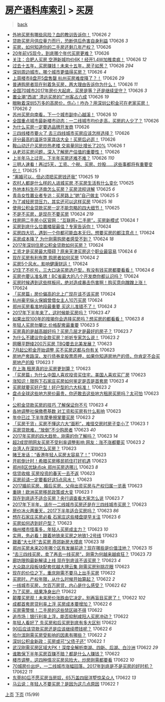 [房产语料库索引](../../README.md)  > [买房](买房.md)
====
> [back](../README.md)

- [外地买房有哪些风险？血的教训告诉你！](http://jkwz.applinzi.com/ittc/6983524643414475781.html#%E5%A4%96%E5%9C%B0%E4%B9%B0%E6%88%BF%E6%9C%89%E5%93%AA%E4%BA%9B%E9%A3%8E%E9%99%A9%EF%BC%9F%E8%A1%80%E7%9A%84%E6%95%99%E8%AE%AD%E5%91%8A%E8%AF%89%E4%BD%A0%EF%BC%81) 170626 *2* 
- [贷款买房月供应量力而行，恐断供后危害自身利益](http://jkwz.applinzi.com/ittc/6983514798841922564.html#%E8%B4%B7%E6%AC%BE%E4%B9%B0%E6%88%BF%E6%9C%88%E4%BE%9B%E5%BA%94%E9%87%8F%E5%8A%9B%E8%80%8C%E8%A1%8C%EF%BC%8C%E6%81%90%E6%96%AD%E4%BE%9B%E5%90%8E%E5%8D%B1%E5%AE%B3%E8%87%AA%E8%BA%AB%E5%88%A9%E7%9B%8A) 170626 *3* 
- [买房，如何知道你的二手房还剩几年产权？](http://jkwz.applinzi.com/ittc/6983513167379301380.html#%E4%B9%B0%E6%88%BF%EF%BC%8C%E5%A6%82%E4%BD%95%E7%9F%A5%E9%81%93%E4%BD%A0%E7%9A%84%E4%BA%8C%E6%89%8B%E6%88%BF%E8%BF%98%E5%89%A9%E5%87%A0%E5%B9%B4%E4%BA%A7%E6%9D%83%EF%BC%9F) 170626  
- [20年前VS现今，到底哪个年代买房更难？](http://jkwz.applinzi.com/ittc/6983503425533641733.html#20%E5%B9%B4%E5%89%8DVS%E7%8E%B0%E4%BB%8A%EF%BC%8C%E5%88%B0%E5%BA%95%E5%93%AA%E4%B8%AA%E5%B9%B4%E4%BB%A3%E4%B9%B0%E6%88%BF%E6%9B%B4%E9%9A%BE%EF%BC%9F) 170626  
- [关注：合肥人买房 空港新城均价6K！经开1.4W加推卖疯！](http://jkwz.applinzi.com/ittc/6983502907704869892.html#%E5%85%B3%E6%B3%A8%EF%BC%9A%E5%90%88%E8%82%A5%E4%BA%BA%E4%B9%B0%E6%88%BF+%E7%A9%BA%E6%B8%AF%E6%96%B0%E5%9F%8E%E5%9D%87%E4%BB%B76K%EF%BC%81%E7%BB%8F%E5%BC%801.4W%E5%8A%A0%E6%8E%A8%E5%8D%96%E7%96%AF%EF%BC%81) 170626 *12* 
- [过去十五年，买房赚钱！未来十五年，房子如葱？](http://jkwz.applinzi.com/ittc/6983499621421548548.html#%E8%BF%87%E5%8E%BB%E5%8D%81%E4%BA%94%E5%B9%B4%EF%BC%8C%E4%B9%B0%E6%88%BF%E8%B5%9A%E9%92%B1%EF%BC%81%E6%9C%AA%E6%9D%A5%E5%8D%81%E4%BA%94%E5%B9%B4%EF%BC%8C%E6%88%BF%E5%AD%90%E5%A6%82%E8%91%B1%EF%BC%9F) 170626 *294* 
- [深圳周边城市，哪个城市更值得买房？](http://jkwz.applinzi.com/ittc/6983487869069820932.html#%E6%B7%B1%E5%9C%B3%E5%91%A8%E8%BE%B9%E5%9F%8E%E5%B8%82%EF%BC%8C%E5%93%AA%E4%B8%AA%E5%9F%8E%E5%B8%82%E6%9B%B4%E5%80%BC%E5%BE%97%E4%B9%B0%E6%88%BF%EF%BC%9F) 170626 *4* 
- [上周楼市8盘开5盘售罄 杭州买房难度降了？！](http://jkwz.applinzi.com/ittc/6983481141313930245.html#%E4%B8%8A%E5%91%A8%E6%A5%BC%E5%B8%828%E7%9B%98%E5%BC%805%E7%9B%98%E5%94%AE%E7%BD%84+%E6%9D%AD%E5%B7%9E%E4%B9%B0%E6%88%BF%E9%9A%BE%E5%BA%A6%E9%99%8D%E4%BA%86%EF%BC%9F%EF%BC%81) 170626 *29* 
- [普通购房者现在别着急买房，两大理由告诉你为什么！](http://jkwz.applinzi.com/ittc/6983449490315805700.html#%E6%99%AE%E9%80%9A%E8%B4%AD%E6%88%BF%E8%80%85%E7%8E%B0%E5%9C%A8%E5%88%AB%E7%9D%80%E6%80%A5%E4%B9%B0%E6%88%BF%EF%BC%8C%E4%B8%A4%E5%A4%A7%E7%90%86%E7%94%B1%E5%91%8A%E8%AF%89%E4%BD%A0%E4%B8%BA%E4%BB%80%E4%B9%88%EF%BC%81) 170626 *11* 
- [全国70城市2017年房价大起底，买房是等？还是继续坚守？](http://jkwz.applinzi.com/ittc/6983444176099083268.html#%E5%85%A8%E5%9B%BD70%E5%9F%8E%E5%B8%822017%E5%B9%B4%E6%88%BF%E4%BB%B7%E5%A4%A7%E8%B5%B7%E5%BA%95%EF%BC%8C%E4%B9%B0%E6%88%BF%E6%98%AF%E7%AD%89%EF%BC%9F%E8%BF%98%E6%98%AF%E7%BB%A7%E7%BB%AD%E5%9D%9A%E5%AE%88%EF%BC%9F) 170626 *3* 
- [置业潮“西进” 清远买房的广州客占六成](http://jkwz.applinzi.com/ittc/6983427930133627909.html#%E7%BD%AE%E4%B8%9A%E6%BD%AE%E2%80%9C%E8%A5%BF%E8%BF%9B%E2%80%9D+%E6%B8%85%E8%BF%9C%E4%B9%B0%E6%88%BF%E7%9A%84%E5%B9%BF%E5%B7%9E%E5%AE%A2%E5%8D%A0%E5%85%AD%E6%88%90) 170626 *19* 
- [眼瞅着深圳5万多的高房价，伤心！咋办？用深圳公积金可在老家买房！](http://jkwz.applinzi.com/ittc/6983426018382447621.html#%E7%9C%BC%E7%9E%85%E7%9D%80%E6%B7%B1%E5%9C%B35%E4%B8%87%E5%A4%9A%E7%9A%84%E9%AB%98%E6%88%BF%E4%BB%B7%EF%BC%8C%E4%BC%A4%E5%BF%83%EF%BC%81%E5%92%8B%E5%8A%9E%EF%BC%9F%E7%94%A8%E6%B7%B1%E5%9C%B3%E5%85%AC%E7%A7%AF%E9%87%91%E5%8F%AF%E5%9C%A8%E8%80%81%E5%AE%B6%E4%B9%B0%E6%88%BF%EF%BC%81) 170626 *2* 
- [苏州买房向南看，下一个城市副中心越溪！](http://jkwz.applinzi.com/ittc/6983425296496591877.html#%E8%8B%8F%E5%B7%9E%E4%B9%B0%E6%88%BF%E5%90%91%E5%8D%97%E7%9C%8B%EF%BC%8C%E4%B8%8B%E4%B8%80%E4%B8%AA%E5%9F%8E%E5%B8%82%E5%89%AF%E4%B8%AD%E5%BF%83%E8%B6%8A%E6%BA%AA%EF%BC%81) 170626 *10* 
- [全国重点城市最新楼市动态：一二线城市均价走高，买房的人少了？](http://jkwz.applinzi.com/ittc/6983418616354440196.html#%E5%85%A8%E5%9B%BD%E9%87%8D%E7%82%B9%E5%9F%8E%E5%B8%82%E6%9C%80%E6%96%B0%E6%A5%BC%E5%B8%82%E5%8A%A8%E6%80%81%EF%BC%9A%E4%B8%80%E4%BA%8C%E7%BA%BF%E5%9F%8E%E5%B8%82%E5%9D%87%E4%BB%B7%E8%B5%B0%E9%AB%98%EF%BC%8C%E4%B9%B0%E6%88%BF%E7%9A%84%E4%BA%BA%E5%B0%91%E4%BA%86%EF%BC%9F) 170626  
- [为什么买房一定要选品牌开发商](http://jkwz.applinzi.com/ittc/6983417238508798980.html#%E4%B8%BA%E4%BB%80%E4%B9%88%E4%B9%B0%E6%88%BF%E4%B8%80%E5%AE%9A%E8%A6%81%E9%80%89%E5%93%81%E7%89%8C%E5%BC%80%E5%8F%91%E5%95%86) 170626  
- [三四线楼市要火了 去三四线城市买房应该怎样选择？](http://jkwz.applinzi.com/ittc/6983406424284464133.html#%E4%B8%89%E5%9B%9B%E7%BA%BF%E6%A5%BC%E5%B8%82%E8%A6%81%E7%81%AB%E4%BA%86+%E5%8E%BB%E4%B8%89%E5%9B%9B%E7%BA%BF%E5%9F%8E%E5%B8%82%E4%B9%B0%E6%88%BF%E5%BA%94%E8%AF%A5%E6%80%8E%E6%A0%B7%E9%80%89%E6%8B%A9%EF%BC%9F) 170626  
- [评分最高的温哥华家具店大全！买房后必逛！](http://jkwz.applinzi.com/ittc/6983391543690789893.html#%E8%AF%84%E5%88%86%E6%9C%80%E9%AB%98%E7%9A%84%E6%B8%A9%E5%93%A5%E5%8D%8E%E5%AE%B6%E5%85%B7%E5%BA%97%E5%A4%A7%E5%85%A8%EF%BC%81%E4%B9%B0%E6%88%BF%E5%90%8E%E5%BF%85%E9%80%9B%EF%BC%81) 170626  
- [鞍山动迁户买房炒热老楼 交易量同比增长了20%](http://jkwz.applinzi.com/ittc/6983392175222948868.html#%E9%9E%8D%E5%B1%B1%E5%8A%A8%E8%BF%81%E6%88%B7%E4%B9%B0%E6%88%BF%E7%82%92%E7%83%AD%E8%80%81%E6%A5%BC+%E4%BA%A4%E6%98%93%E9%87%8F%E5%90%8C%E6%AF%94%E5%A2%9E%E9%95%BF%E4%BA%8620%25) 170626 *1* 
- [从老邓买房问题，深入了解房产估值的重要性！](http://jkwz.applinzi.com/ittc/6983389660666397700.html#%E4%BB%8E%E8%80%81%E9%82%93%E4%B9%B0%E6%88%BF%E9%97%AE%E9%A2%98%EF%BC%8C%E6%B7%B1%E5%85%A5%E4%BA%86%E8%A7%A3%E6%88%BF%E4%BA%A7%E4%BC%B0%E5%80%BC%E7%9A%84%E9%87%8D%E8%A6%81%E6%80%A7%EF%BC%81) 170626  
- [上半年马上过完，下半年买房还难不难？](http://jkwz.applinzi.com/ittc/6983379184314221573.html#%E4%B8%8A%E5%8D%8A%E5%B9%B4%E9%A9%AC%E4%B8%8A%E8%BF%87%E5%AE%8C%EF%BC%8C%E4%B8%8B%E5%8D%8A%E5%B9%B4%E4%B9%B0%E6%88%BF%E8%BF%98%E9%9A%BE%E4%B8%8D%E9%9A%BE%EF%BC%9F) 170626 *110* 
- [三明人速看！再过5天，工资、个税、买房、炒股……这些事都将有重要变化！](http://jkwz.applinzi.com/ittc/6983241683268273157.html#%E4%B8%89%E6%98%8E%E4%BA%BA%E9%80%9F%E7%9C%8B%EF%BC%81%E5%86%8D%E8%BF%875%E5%A4%A9%EF%BC%8C%E5%B7%A5%E8%B5%84%E3%80%81%E4%B8%AA%E7%A8%8E%E3%80%81%E4%B9%B0%E6%88%BF%E3%80%81%E7%82%92%E8%82%A1%E2%80%A6%E2%80%A6%E8%BF%99%E4%BA%9B%E4%BA%8B%E9%83%BD%E5%B0%86%E6%9C%89%E9%87%8D%E8%A6%81%E5%8F%98%E5%8C%96%EF%BC%81) 170625 *1* 
- [“离婚可以，但必须把买房钱还我”](http://jkwz.applinzi.com/ittc/6983237678823638020.html#%E2%80%9C%E7%A6%BB%E5%A9%9A%E5%8F%AF%E4%BB%A5%EF%BC%8C%E4%BD%86%E5%BF%85%E9%A1%BB%E6%8A%8A%E4%B9%B0%E6%88%BF%E9%92%B1%E8%BF%98%E6%88%91%E2%80%9D) 170625 *19* 
- [农村人都是什么样的人进城买房 不买房生活有什么变化](http://jkwz.applinzi.com/ittc/6983104957707191301.html#%E5%86%9C%E6%9D%91%E4%BA%BA%E9%83%BD%E6%98%AF%E4%BB%80%E4%B9%88%E6%A0%B7%E7%9A%84%E4%BA%BA%E8%BF%9B%E5%9F%8E%E4%B9%B0%E6%88%BF+%E4%B8%8D%E4%B9%B0%E6%88%BF%E7%94%9F%E6%B4%BB%E6%9C%89%E4%BB%80%E4%B9%88%E5%8F%98%E5%8C%96) 170625  
- [外地本科生在济南怎么买房？买房流程详解](http://jkwz.applinzi.com/ittc/6983055707392705540.html#%E5%A4%96%E5%9C%B0%E6%9C%AC%E7%A7%91%E7%94%9F%E5%9C%A8%E6%B5%8E%E5%8D%97%E6%80%8E%E4%B9%88%E4%B9%B0%E6%88%BF%EF%BC%9F%E4%B9%B0%E6%88%BF%E6%B5%81%E7%A8%8B%E8%AF%A6%E8%A7%A3) 170625 *6* 
- [青岛女性置业者专访：买房路上“她”自己做主](http://jkwz.applinzi.com/ittc/6983044067825812484.html#%E9%9D%92%E5%B2%9B%E5%A5%B3%E6%80%A7%E7%BD%AE%E4%B8%9A%E8%80%85%E4%B8%93%E8%AE%BF%EF%BC%9A%E4%B9%B0%E6%88%BF%E8%B7%AF%E4%B8%8A%E2%80%9C%E5%A5%B9%E2%80%9D%E8%87%AA%E5%B7%B1%E5%81%9A%E4%B8%BB) 170625 *5* 
- [为了减轻房贷压力，其实还可以这样买房](http://jkwz.applinzi.com/ittc/6983033652400096260.html#%E4%B8%BA%E4%BA%86%E5%87%8F%E8%BD%BB%E6%88%BF%E8%B4%B7%E5%8E%8B%E5%8A%9B%EF%BC%8C%E5%85%B6%E5%AE%9E%E8%BF%98%E5%8F%AF%E4%BB%A5%E8%BF%99%E6%A0%B7%E4%B9%B0%E6%88%BF) 170625 *16* 
- [使用公积金贷款买房一定不能忽略的四大细节！](http://jkwz.applinzi.com/ittc/6982813897718236164.html#%E4%BD%BF%E7%94%A8%E5%85%AC%E7%A7%AF%E9%87%91%E8%B4%B7%E6%AC%BE%E4%B9%B0%E6%88%BF%E4%B8%80%E5%AE%9A%E4%B8%8D%E8%83%BD%E5%BF%BD%E7%95%A5%E7%9A%84%E5%9B%9B%E5%A4%A7%E7%BB%86%E8%8A%82%EF%BC%81) 170625  
- [不是不买房，是现在不要买房](http://jkwz.applinzi.com/ittc/6982851880441873413.html#%E4%B8%8D%E6%98%AF%E4%B8%8D%E4%B9%B0%E6%88%BF%EF%BC%8C%E6%98%AF%E7%8E%B0%E5%9C%A8%E4%B8%8D%E8%A6%81%E4%B9%B0%E6%88%BF) 170624 *219* 
- [找房网二手房小区官网：“互联网+二手房”，买房新模式](http://jkwz.applinzi.com/ittc/6982799528108229636.html#%E6%89%BE%E6%88%BF%E7%BD%91%E4%BA%8C%E6%89%8B%E6%88%BF%E5%B0%8F%E5%8C%BA%E5%AE%98%E7%BD%91%EF%BC%9A%E2%80%9C%E4%BA%92%E8%81%94%E7%BD%91%2B%E4%BA%8C%E6%89%8B%E6%88%BF%E2%80%9D%EF%BC%8C%E4%B9%B0%E6%88%BF%E6%96%B0%E6%A8%A1%E5%BC%8F) 170624 *1* 
- [买房到底什么位置楼层最佳？专家告诉你！](http://jkwz.applinzi.com/ittc/6982798784969835525.html#%E4%B9%B0%E6%88%BF%E5%88%B0%E5%BA%95%E4%BB%80%E4%B9%88%E4%BD%8D%E7%BD%AE%E6%A5%BC%E5%B1%82%E6%9C%80%E4%BD%B3%EF%BC%9F%E4%B8%93%E5%AE%B6%E5%91%8A%E8%AF%89%E4%BD%A0%EF%BC%81) 170624  
- [买房四大坑，遇到一个你都可能血本无归，想要买房的都注意点！](http://jkwz.applinzi.com/ittc/6982794641291084805.html#%E4%B9%B0%E6%88%BF%E5%9B%9B%E5%A4%A7%E5%9D%91%EF%BC%8C%E9%81%87%E5%88%B0%E4%B8%80%E4%B8%AA%E4%BD%A0%E9%83%BD%E5%8F%AF%E8%83%BD%E8%A1%80%E6%9C%AC%E6%97%A0%E5%BD%92%EF%BC%8C%E6%83%B3%E8%A6%81%E4%B9%B0%E6%88%BF%E7%9A%84%E9%83%BD%E6%B3%A8%E6%84%8F%E7%82%B9%EF%BC%81) 170624  
- [买房成本降了 为什刚需购房者感受不到？](http://jkwz.applinzi.com/ittc/6982786270148166661.html#%E4%B9%B0%E6%88%BF%E6%88%90%E6%9C%AC%E9%99%8D%E4%BA%86+%E4%B8%BA%E4%BB%80%E5%88%9A%E9%9C%80%E8%B4%AD%E6%88%BF%E8%80%85%E6%84%9F%E5%8F%97%E4%B8%8D%E5%88%B0%EF%BC%9F) 170624 *18* 
- [2017年深圳住房公积金贷款如何买房？](http://jkwz.applinzi.com/ittc/6982791899638137860.html#2017%E5%B9%B4%E6%B7%B1%E5%9C%B3%E4%BD%8F%E6%88%BF%E5%85%AC%E7%A7%AF%E9%87%91%E8%B4%B7%E6%AC%BE%E5%A6%82%E4%BD%95%E4%B9%B0%E6%88%BF%EF%BC%9F) 170624  
- [工资才是买房最大障碍？原来天津买房这个职业最容易](http://jkwz.applinzi.com/ittc/6982786213114020868.html#%E5%B7%A5%E8%B5%84%E6%89%8D%E6%98%AF%E4%B9%B0%E6%88%BF%E6%9C%80%E5%A4%A7%E9%9A%9C%E7%A2%8D%EF%BC%9F%E5%8E%9F%E6%9D%A5%E5%A4%A9%E6%B4%A5%E4%B9%B0%E6%88%BF%E8%BF%99%E4%B8%AA%E8%81%8C%E4%B8%9A%E6%9C%80%E5%AE%B9%E6%98%93) 170624 *6* 
- [现在买房有利有弊 购房者如何买房](http://jkwz.applinzi.com/ittc/6982778846729208836.html#%E7%8E%B0%E5%9C%A8%E4%B9%B0%E6%88%BF%E6%9C%89%E5%88%A9%E6%9C%89%E5%BC%8A+%E8%B4%AD%E6%88%BF%E8%80%85%E5%A6%82%E4%BD%95%E4%B9%B0%E6%88%BF) 170624 *2* 
- [买房5个风水，影响健康财运！](http://jkwz.applinzi.com/ittc/6982728307005981700.html#%E4%B9%B0%E6%88%BF5%E4%B8%AA%E9%A3%8E%E6%B0%B4%EF%BC%8C%E5%BD%B1%E5%93%8D%E5%81%A5%E5%BA%B7%E8%B4%A2%E8%BF%90%EF%BC%81) 170624  
- [记住了不吃亏，三大口诀买房选户型，有没有钱买房都要看看！](http://jkwz.applinzi.com/ittc/6982690617858458628.html#%E8%AE%B0%E4%BD%8F%E4%BA%86%E4%B8%8D%E5%90%83%E4%BA%8F%EF%BC%8C%E4%B8%89%E5%A4%A7%E5%8F%A3%E8%AF%80%E4%B9%B0%E6%88%BF%E9%80%89%E6%88%B7%E5%9E%8B%EF%BC%8C%E6%9C%89%E6%B2%A1%E6%9C%89%E9%92%B1%E4%B9%B0%E6%88%BF%E9%83%BD%E8%A6%81%E7%9C%8B%E7%9C%8B%EF%BC%81) 170624 *6* 
- [买房也要认准名牌！BC省最大的八个开发商你都认识吗？](http://jkwz.applinzi.com/ittc/6982664290510046212.html#%E4%B9%B0%E6%88%BF%E4%B9%9F%E8%A6%81%E8%AE%A4%E5%87%86%E5%90%8D%E7%89%8C%EF%BC%81BC%E7%9C%81%E6%9C%80%E5%A4%A7%E7%9A%84%E5%85%AB%E4%B8%AA%E5%BC%80%E5%8F%91%E5%95%86%E4%BD%A0%E9%83%BD%E8%AE%A4%E8%AF%86%E5%90%97%EF%BC%9F) 170624  
- [买房时候遇到这些样板间，绝对造成暴击伤害啊！购买意向蹭蹭上涨！](http://jkwz.applinzi.com/ittc/6982659830471721988.html#%E4%B9%B0%E6%88%BF%E6%97%B6%E5%80%99%E9%81%87%E5%88%B0%E8%BF%99%E4%BA%9B%E6%A0%B7%E6%9D%BF%E9%97%B4%EF%BC%8C%E7%BB%9D%E5%AF%B9%E9%80%A0%E6%88%90%E6%9A%B4%E5%87%BB%E4%BC%A4%E5%AE%B3%E5%95%8A%EF%BC%81%E8%B4%AD%E4%B9%B0%E6%84%8F%E5%90%91%E8%B9%AD%E8%B9%AD%E4%B8%8A%E6%B6%A8%EF%BC%81) 170624  
- [「买房篇」房价偏高的北上广现在该不该买房](http://jkwz.applinzi.com/ittc/6982641548733711364.html#%E3%80%8C%E4%B9%B0%E6%88%BF%E7%AF%87%E3%80%8D%E6%88%BF%E4%BB%B7%E5%81%8F%E9%AB%98%E7%9A%84%E5%8C%97%E4%B8%8A%E5%B9%BF%E7%8E%B0%E5%9C%A8%E8%AF%A5%E4%B8%8D%E8%AF%A5%E4%B9%B0%E6%88%BF) 170624  
- [杭州豪宅纵火保姆曾借女主人10万买房](http://jkwz.applinzi.com/ittc/6982636535496049668.html#%E6%9D%AD%E5%B7%9E%E8%B1%AA%E5%AE%85%E7%BA%B5%E7%81%AB%E4%BF%9D%E5%A7%86%E6%9B%BE%E5%80%9F%E5%A5%B3%E4%B8%BB%E4%BA%BA10%E4%B8%87%E4%B9%B0%E6%88%BF) 170624  
- [郑州买房看准地段最重要 买这儿准错不了！](http://jkwz.applinzi.com/ittc/6982577885800825860.html#%E9%83%91%E5%B7%9E%E4%B9%B0%E6%88%BF%E7%9C%8B%E5%87%86%E5%9C%B0%E6%AE%B5%E6%9C%80%E9%87%8D%E8%A6%81+%E4%B9%B0%E8%BF%99%E5%84%BF%E5%87%86%E9%94%99%E4%B8%8D%E4%BA%86%EF%BC%81) 170624 *3* 
- [2017年下半年来了，这时候能买房吗？](http://jkwz.applinzi.com/ittc/6982490512349987844.html#2017%E5%B9%B4%E4%B8%8B%E5%8D%8A%E5%B9%B4%E6%9D%A5%E4%BA%86%EF%BC%8C%E8%BF%99%E6%97%B6%E5%80%99%E8%83%BD%E4%B9%B0%E6%88%BF%E5%90%97%EF%BC%9F) 170623 *47* 
- [如果出现100年的按揭你会选择买房吗？想买房的都看看！](http://jkwz.applinzi.com/ittc/6982488386131461124.html#%E5%A6%82%E6%9E%9C%E5%87%BA%E7%8E%B0100%E5%B9%B4%E7%9A%84%E6%8C%89%E6%8F%AD%E4%BD%A0%E4%BC%9A%E9%80%89%E6%8B%A9%E4%B9%B0%E6%88%BF%E5%90%97%EF%BC%9F%E6%83%B3%E4%B9%B0%E6%88%BF%E7%9A%84%E9%83%BD%E7%9C%8B%E7%9C%8B%EF%BC%81) 170623 *8* 
- [年轻人买房勿攀比 价格配套最重要](http://jkwz.applinzi.com/ittc/6982417935820653572.html#%E5%B9%B4%E8%BD%BB%E4%BA%BA%E4%B9%B0%E6%88%BF%E5%8B%BF%E6%94%80%E6%AF%94+%E4%BB%B7%E6%A0%BC%E9%85%8D%E5%A5%97%E6%9C%80%E9%87%8D%E8%A6%81) 170623 *5* 
- [买房真的是越高越好吗？买房几层才是最好的房子？](http://jkwz.applinzi.com/ittc/6982420310430057477.html#%E4%B9%B0%E6%88%BF%E7%9C%9F%E7%9A%84%E6%98%AF%E8%B6%8A%E9%AB%98%E8%B6%8A%E5%A5%BD%E5%90%97%EF%BC%9F%E4%B9%B0%E6%88%BF%E5%87%A0%E5%B1%82%E6%89%8D%E6%98%AF%E6%9C%80%E5%A5%BD%E7%9A%84%E6%88%BF%E5%AD%90%EF%BC%9F) 170623 *7* 
- [为什么不建议你全款买房？听听专家怎么说！](http://jkwz.applinzi.com/ittc/6982418176208798724.html#%E4%B8%BA%E4%BB%80%E4%B9%88%E4%B8%8D%E5%BB%BA%E8%AE%AE%E4%BD%A0%E5%85%A8%E6%AC%BE%E4%B9%B0%E6%88%BF%EF%BC%9F%E5%90%AC%E5%90%AC%E4%B8%93%E5%AE%B6%E6%80%8E%E4%B9%88%E8%AF%B4%EF%BC%81) 170623 *2* 
- [网曝平野绫200万买房 TBQ要去北美发展？](http://jkwz.applinzi.com/ittc/6982418186283516932.html#%E7%BD%91%E6%9B%9D%E5%B9%B3%E9%87%8E%E7%BB%AB200%E4%B8%87%E4%B9%B0%E6%88%BF+TBQ%E8%A6%81%E5%8E%BB%E5%8C%97%E7%BE%8E%E5%8F%91%E5%B1%95%EF%BC%9F) 170623  
- [7月起公积金开始调整 买不买房这都与你有关](http://jkwz.applinzi.com/ittc/6982408609408222212.html#7%E6%9C%88%E8%B5%B7%E5%85%AC%E7%A7%AF%E9%87%91%E5%BC%80%E5%A7%8B%E8%B0%83%E6%95%B4+%E4%B9%B0%E4%B8%8D%E4%B9%B0%E6%88%BF%E8%BF%99%E9%83%BD%E4%B8%8E%E4%BD%A0%E6%9C%89%E5%85%B3) 170623  
- [房地产套路深，发行债券拿股票质押，如果你知道房地产的债，你肯定不会买房地产的股](http://jkwz.applinzi.com/ittc/6982403417660982276.html#%E6%88%BF%E5%9C%B0%E4%BA%A7%E5%A5%97%E8%B7%AF%E6%B7%B1%EF%BC%8C%E5%8F%91%E8%A1%8C%E5%80%BA%E5%88%B8%E6%8B%BF%E8%82%A1%E7%A5%A8%E8%B4%A8%E6%8A%BC%EF%BC%8C%E5%A6%82%E6%9E%9C%E4%BD%A0%E7%9F%A5%E9%81%93%E6%88%BF%E5%9C%B0%E4%BA%A7%E7%9A%84%E5%80%BA%EF%BC%8C%E4%BD%A0%E8%82%AF%E5%AE%9A%E4%B8%8D%E4%BC%9A%E4%B9%B0%E6%88%BF%E5%9C%B0%E4%BA%A7%E7%9A%84%E8%82%A1) 170623 *1* 
- [在上海 租房真的比买房更划算？](http://jkwz.applinzi.com/ittc/6982400400043803653.html#%E5%9C%A8%E4%B8%8A%E6%B5%B7+%E7%A7%9F%E6%88%BF%E7%9C%9F%E7%9A%84%E6%AF%94%E4%B9%B0%E6%88%BF%E6%9B%B4%E5%88%92%E7%AE%97%EF%BC%9F) 170623  
- [「买房篇」为什么中国人喜欢投资买住宅，美国人喜欢买厂房](http://jkwz.applinzi.com/ittc/6982397740641158149.html#%E3%80%8C%E4%B9%B0%E6%88%BF%E7%AF%87%E3%80%8D%E4%B8%BA%E4%BB%80%E4%B9%88%E4%B8%AD%E5%9B%BD%E4%BA%BA%E5%96%9C%E6%AC%A2%E6%8A%95%E8%B5%84%E4%B9%B0%E4%BD%8F%E5%AE%85%EF%BC%8C%E7%BE%8E%E5%9B%BD%E4%BA%BA%E5%96%9C%E6%AC%A2%E4%B9%B0%E5%8E%82%E6%88%BF) 170623  
- [涨知识！限购下石家庄买房如何鉴定是否是首套房](http://jkwz.applinzi.com/ittc/6982394027126031364.html#%E6%B6%A8%E7%9F%A5%E8%AF%86%EF%BC%81%E9%99%90%E8%B4%AD%E4%B8%8B%E7%9F%B3%E5%AE%B6%E5%BA%84%E4%B9%B0%E6%88%BF%E5%A6%82%E4%BD%95%E9%89%B4%E5%AE%9A%E6%98%AF%E5%90%A6%E6%98%AF%E9%A6%96%E5%A5%97%E6%88%BF) 170623 *4* 
- [买房就要买好户型！好户型的六大标准！](http://jkwz.applinzi.com/ittc/6982393032136459268.html#%E4%B9%B0%E6%88%BF%E5%B0%B1%E8%A6%81%E4%B9%B0%E5%A5%BD%E6%88%B7%E5%9E%8B%EF%BC%81%E5%A5%BD%E6%88%B7%E5%9E%8B%E7%9A%84%E5%85%AD%E5%A4%A7%E6%A0%87%E5%87%86%EF%BC%81) 170623 *2* 
- [盘点全球这些地方房价最贵，你还敢去这些地方租房买房吗？太可怕](http://jkwz.applinzi.com/ittc/6982390663684293636.html#%E7%9B%98%E7%82%B9%E5%85%A8%E7%90%83%E8%BF%99%E4%BA%9B%E5%9C%B0%E6%96%B9%E6%88%BF%E4%BB%B7%E6%9C%80%E8%B4%B5%EF%BC%8C%E4%BD%A0%E8%BF%98%E6%95%A2%E5%8E%BB%E8%BF%99%E4%BA%9B%E5%9C%B0%E6%96%B9%E7%A7%9F%E6%88%BF%E4%B9%B0%E6%88%BF%E5%90%97%EF%BC%9F%E5%A4%AA%E5%8F%AF%E6%80%95) 170623 *1* 
- [公积金贷款买房的技巧 了解保证你不亏](http://jkwz.applinzi.com/ittc/6982384509839213572.html#%E5%85%AC%E7%A7%AF%E9%87%91%E8%B4%B7%E6%AC%BE%E4%B9%B0%E6%88%BF%E7%9A%84%E6%8A%80%E5%B7%A7+%E4%BA%86%E8%A7%A3%E4%BF%9D%E8%AF%81%E4%BD%A0%E4%B8%8D%E4%BA%8F) 170623 *4* 
- [各地调整社保缴费基数 对工资和买房有什么影响](http://jkwz.applinzi.com/ittc/6982384136500020229.html#%E5%90%84%E5%9C%B0%E8%B0%83%E6%95%B4%E7%A4%BE%E4%BF%9D%E7%BC%B4%E8%B4%B9%E5%9F%BA%E6%95%B0+%E5%AF%B9%E5%B7%A5%E8%B5%84%E5%92%8C%E4%B9%B0%E6%88%BF%E6%9C%89%E4%BB%80%E4%B9%88%E5%BD%B1%E5%93%8D) 170623  
- [年中已过 下半年摩拳擦掌要买房](http://jkwz.applinzi.com/ittc/6982383774158291973.html#%E5%B9%B4%E4%B8%AD%E5%B7%B2%E8%BF%87+%E4%B8%8B%E5%8D%8A%E5%B9%B4%E6%91%A9%E6%8B%B3%E6%93%A6%E6%8E%8C%E8%A6%81%E4%B9%B0%E6%88%BF) 170623 *2* 
- [「买房干货」买房不懂这六大“面积”，难怪交房时房子变小了](http://jkwz.applinzi.com/ittc/6982382658746057733.html#%E3%80%8C%E4%B9%B0%E6%88%BF%E5%B9%B2%E8%B4%A7%E3%80%8D%E4%B9%B0%E6%88%BF%E4%B8%8D%E6%87%82%E8%BF%99%E5%85%AD%E5%A4%A7%E2%80%9C%E9%9D%A2%E7%A7%AF%E2%80%9D%EF%BC%8C%E9%9A%BE%E6%80%AA%E4%BA%A4%E6%88%BF%E6%97%B6%E6%88%BF%E5%AD%90%E5%8F%98%E5%B0%8F%E4%BA%86) 170623 *1* 
- [买房贷款难，“放倒”不少购房者](http://jkwz.applinzi.com/ittc/6982380100329669636.html#%E4%B9%B0%E6%88%BF%E8%B4%B7%E6%AC%BE%E9%9A%BE%EF%BC%8C%E2%80%9C%E6%94%BE%E5%80%92%E2%80%9D%E4%B8%8D%E5%B0%91%E8%B4%AD%E6%88%BF%E8%80%85) 170623 *40* 
- [2017年买房的四大趋势，刚需的你了解吗？](http://jkwz.applinzi.com/ittc/6982373632197002244.html#2017%E5%B9%B4%E4%B9%B0%E6%88%BF%E7%9A%84%E5%9B%9B%E5%A4%A7%E8%B6%8B%E5%8A%BF%EF%BC%8C%E5%88%9A%E9%9C%80%E7%9A%84%E4%BD%A0%E4%BA%86%E8%A7%A3%E5%90%97%EF%BC%9F) 170623 *14* 
- [超2成昆明网友买房不受利率调整影响 网友：涨不涨都要买](http://jkwz.applinzi.com/ittc/6982353164589073413.html#%E8%B6%852%E6%88%90%E6%98%86%E6%98%8E%E7%BD%91%E5%8F%8B%E4%B9%B0%E6%88%BF%E4%B8%8D%E5%8F%97%E5%88%A9%E7%8E%87%E8%B0%83%E6%95%B4%E5%BD%B1%E5%93%8D+%E7%BD%91%E5%8F%8B%EF%BC%9A%E6%B6%A8%E4%B8%8D%E6%B6%A8%E9%83%BD%E8%A6%81%E4%B9%B0) 170623 *2* 
- [台湾人在深圳怎么买房？](http://jkwz.applinzi.com/ittc/6982332401349821444.html#%E5%8F%B0%E6%B9%BE%E4%BA%BA%E5%9C%A8%E6%B7%B1%E5%9C%B3%E6%80%8E%E4%B9%88%E4%B9%B0%E6%88%BF%EF%BC%9F) 170623  
- [赌王发话：“香港年轻人买房太容易了！”](http://jkwz.applinzi.com/ittc/6982018963595592708.html#%E8%B5%8C%E7%8E%8B%E5%8F%91%E8%AF%9D%EF%BC%9A%E2%80%9C%E9%A6%99%E6%B8%AF%E5%B9%B4%E8%BD%BB%E4%BA%BA%E4%B9%B0%E6%88%BF%E5%A4%AA%E5%AE%B9%E6%98%93%E4%BA%86%EF%BC%81%E2%80%9D) 170623  
- [开航倒计时！希腊买房移民抓住打好机遇](http://jkwz.applinzi.com/ittc/6982327460367434757.html#%E5%BC%80%E8%88%AA%E5%80%92%E8%AE%A1%E6%97%B6%EF%BC%81%E5%B8%8C%E8%85%8A%E4%B9%B0%E6%88%BF%E7%A7%BB%E6%B0%91%E6%8A%93%E4%BD%8F%E6%89%93%E5%A5%BD%E6%9C%BA%E9%81%87) 170623  
- [郑州8区优缺点pk 郑州买房选哪儿](http://jkwz.applinzi.com/ittc/6982315119445804037.html#%E9%83%91%E5%B7%9E8%E5%8C%BA%E4%BC%98%E7%BC%BA%E7%82%B9pk+%E9%83%91%E5%B7%9E%E4%B9%B0%E6%88%BF%E9%80%89%E5%93%AA%E5%84%BF) 170623 *8* 
- [信贷收缩 买房投资的春天一去不返](http://jkwz.applinzi.com/ittc/6982308046720992260.html#%E4%BF%A1%E8%B4%B7%E6%94%B6%E7%BC%A9+%E4%B9%B0%E6%88%BF%E6%8A%95%E8%B5%84%E7%9A%84%E6%98%A5%E5%A4%A9%E4%B8%80%E5%8E%BB%E4%B8%8D%E8%BF%94) 170623  
- [买房前请一定要看好这5点风水！](http://jkwz.applinzi.com/ittc/6982306941924541444.html#%E4%B9%B0%E6%88%BF%E5%89%8D%E8%AF%B7%E4%B8%80%E5%AE%9A%E8%A6%81%E7%9C%8B%E5%A5%BD%E8%BF%995%E7%82%B9%E9%A3%8E%E6%B0%B4%EF%BC%81) 170623  
- [2017婚前买房、婚后买房、父母出资买房与产权归属一览表](http://jkwz.applinzi.com/ittc/6982291585143145477.html#2017%E5%A9%9A%E5%89%8D%E4%B9%B0%E6%88%BF%E3%80%81%E5%A9%9A%E5%90%8E%E4%B9%B0%E6%88%BF%E3%80%81%E7%88%B6%E6%AF%8D%E5%87%BA%E8%B5%84%E4%B9%B0%E6%88%BF%E4%B8%8E%E4%BA%A7%E6%9D%83%E5%BD%92%E5%B1%9E%E4%B8%80%E8%A7%88%E8%A1%A8) 170623  
- [重磅！欧洲买房移民政策或大变](http://jkwz.applinzi.com/ittc/6982299691403183109.html#%E9%87%8D%E7%A3%85%EF%BC%81%E6%AC%A7%E6%B4%B2%E4%B9%B0%E6%88%BF%E7%A7%BB%E6%B0%91%E6%94%BF%E7%AD%96%E6%88%96%E5%A4%A7%E5%8F%98) 170623 *1* 
- [现在到底适不适合买房？央行调查看大家怎么说](http://jkwz.applinzi.com/ittc/6982296155315504132.html#%E7%8E%B0%E5%9C%A8%E5%88%B0%E5%BA%95%E9%80%82%E4%B8%8D%E9%80%82%E5%90%88%E4%B9%B0%E6%88%BF%EF%BC%9F%E5%A4%AE%E8%A1%8C%E8%B0%83%E6%9F%A5%E7%9C%8B%E5%A4%A7%E5%AE%B6%E6%80%8E%E4%B9%88%E8%AF%B4) 170623 *7* 
- [2017年下半年，该在一二线城市买房还是在三四线城市买房？](http://jkwz.applinzi.com/ittc/6982294650147570693.html#2017%E5%B9%B4%E4%B8%8B%E5%8D%8A%E5%B9%B4%EF%BC%8C%E8%AF%A5%E5%9C%A8%E4%B8%80%E4%BA%8C%E7%BA%BF%E5%9F%8E%E5%B8%82%E4%B9%B0%E6%88%BF%E8%BF%98%E6%98%AF%E5%9C%A8%E4%B8%89%E5%9B%9B%E7%BA%BF%E5%9F%8E%E5%B8%82%E4%B9%B0%E6%88%BF%EF%BC%9F) 170623  
- [房价冰火两重天，2017下半年适合买房吗？](http://jkwz.applinzi.com/ittc/6982294650080461828.html#%E6%88%BF%E4%BB%B7%E5%86%B0%E7%81%AB%E4%B8%A4%E9%87%8D%E5%A4%A9%EF%BC%8C2017%E4%B8%8B%E5%8D%8A%E5%B9%B4%E9%80%82%E5%90%88%E4%B9%B0%E6%88%BF%E5%90%97%EF%BC%9F) 170623 *86* 
- [想在石家庄买房必看 石家庄这些楼盘提早关注](http://jkwz.applinzi.com/ittc/6982286542872511492.html#%E6%83%B3%E5%9C%A8%E7%9F%B3%E5%AE%B6%E5%BA%84%E4%B9%B0%E6%88%BF%E5%BF%85%E7%9C%8B+%E7%9F%B3%E5%AE%B6%E5%BA%84%E8%BF%99%E4%BA%9B%E6%A5%BC%E7%9B%98%E6%8F%90%E6%97%A9%E5%85%B3%E6%B3%A8) 170623 *6* 
- [买房如何选到好户型？](http://jkwz.applinzi.com/ittc/6982283105300644868.html#%E4%B9%B0%E6%88%BF%E5%A6%82%E4%BD%95%E9%80%89%E5%88%B0%E5%A5%BD%E6%88%B7%E5%9E%8B%EF%BC%9F) 170623  
- [梅州楼市怪事多，年轻人买房成主力？](http://jkwz.applinzi.com/ittc/6982279755314234373.html#%E6%A2%85%E5%B7%9E%E6%A5%BC%E5%B8%82%E6%80%AA%E4%BA%8B%E5%A4%9A%EF%BC%8C%E5%B9%B4%E8%BD%BB%E4%BA%BA%E4%B9%B0%E6%88%BF%E6%88%90%E4%B8%BB%E5%8A%9B%EF%BC%9F) 170623 *10* 
- [实用，务必看！跟着地铁来买房之地铁1-2号线](http://jkwz.applinzi.com/ittc/6982267889108124677.html#%E5%AE%9E%E7%94%A8%EF%BC%8C%E5%8A%A1%E5%BF%85%E7%9C%8B%EF%BC%81%E8%B7%9F%E7%9D%80%E5%9C%B0%E9%93%81%E6%9D%A5%E4%B9%B0%E6%88%BF%E4%B9%8B%E5%9C%B0%E9%93%811-2%E5%8F%B7%E7%BA%BF) 170623  
- [跟着“大七环”去买房 燕郊新房大摸底](http://jkwz.applinzi.com/ittc/6982252494674461700.html#%E8%B7%9F%E7%9D%80%E2%80%9C%E5%A4%A7%E4%B8%83%E7%8E%AF%E2%80%9D%E5%8E%BB%E4%B9%B0%E6%88%BF+%E7%87%95%E9%83%8A%E6%96%B0%E6%88%BF%E5%A4%A7%E6%91%B8%E5%BA%95) 170623 *18* 
- [郑州买房未来20年哪个区有发展前途？现在哪些是价值洼地？](http://jkwz.applinzi.com/ittc/6982175431460389893.html#%E9%83%91%E5%B7%9E%E4%B9%B0%E6%88%BF%E6%9C%AA%E6%9D%A520%E5%B9%B4%E5%93%AA%E4%B8%AA%E5%8C%BA%E6%9C%89%E5%8F%91%E5%B1%95%E5%89%8D%E9%80%94%EF%BC%9F%E7%8E%B0%E5%9C%A8%E5%93%AA%E4%BA%9B%E6%98%AF%E4%BB%B7%E5%80%BC%E6%B4%BC%E5%9C%B0%EF%BC%9F) 170623 *15* 
- [“去三四线买房，卖了再去一线买房”，刚需为何越来越疯狂？](http://jkwz.applinzi.com/ittc/6982170777913656324.html#%E2%80%9C%E5%8E%BB%E4%B8%89%E5%9B%9B%E7%BA%BF%E4%B9%B0%E6%88%BF%EF%BC%8C%E5%8D%96%E4%BA%86%E5%86%8D%E5%8E%BB%E4%B8%80%E7%BA%BF%E4%B9%B0%E6%88%BF%E2%80%9D%EF%BC%8C%E5%88%9A%E9%9C%80%E4%B8%BA%E4%BD%95%E8%B6%8A%E6%9D%A5%E8%B6%8A%E7%96%AF%E7%8B%82%EF%BC%9F) 170623 *73* 
- [廊坊限购最新解读上线 现在到底该不该买房？](http://jkwz.applinzi.com/ittc/6982145622910960645.html#%E5%BB%8A%E5%9D%8A%E9%99%90%E8%B4%AD%E6%9C%80%E6%96%B0%E8%A7%A3%E8%AF%BB%E4%B8%8A%E7%BA%BF+%E7%8E%B0%E5%9C%A8%E5%88%B0%E5%BA%95%E8%AF%A5%E4%B8%8D%E8%AF%A5%E4%B9%B0%E6%88%BF%EF%BC%9F) 170623 *4* 
- [大众路北段板块配套优越大牌云集 刚需买房别挑花眼](http://jkwz.applinzi.com/ittc/6982145386624844804.html#%E5%A4%A7%E4%BC%97%E8%B7%AF%E5%8C%97%E6%AE%B5%E6%9D%BF%E5%9D%97%E9%85%8D%E5%A5%97%E4%BC%98%E8%B6%8A%E5%A4%A7%E7%89%8C%E4%BA%91%E9%9B%86+%E5%88%9A%E9%9C%80%E4%B9%B0%E6%88%BF%E5%88%AB%E6%8C%91%E8%8A%B1%E7%9C%BC) 170623  
- [现在的价位之下，重庆刚需不要马上出手买房](http://jkwz.applinzi.com/ittc/6982138981616452612.html#%E7%8E%B0%E5%9C%A8%E7%9A%84%E4%BB%B7%E4%BD%8D%E4%B9%8B%E4%B8%8B%EF%BC%8C%E9%87%8D%E5%BA%86%E5%88%9A%E9%9C%80%E4%B8%8D%E8%A6%81%E9%A9%AC%E4%B8%8A%E5%87%BA%E6%89%8B%E4%B9%B0%E6%88%BF) 170622  
- [买房时，产权年限，从什么时候开始算起？](http://jkwz.applinzi.com/ittc/6982123230956372996.html#%E4%B9%B0%E6%88%BF%E6%97%B6%EF%BC%8C%E4%BA%A7%E6%9D%83%E5%B9%B4%E9%99%90%EF%BC%8C%E4%BB%8E%E4%BB%80%E4%B9%88%E6%97%B6%E5%80%99%E5%BC%80%E5%A7%8B%E7%AE%97%E8%B5%B7%EF%BC%9F) 170622 *2* 
- [一线城市买房，欠百万房贷，内心是什么感受？](http://jkwz.applinzi.com/ittc/6982083998980244485.html#%E4%B8%80%E7%BA%BF%E5%9F%8E%E5%B8%82%E4%B9%B0%E6%88%BF%EF%BC%8C%E6%AC%A0%E7%99%BE%E4%B8%87%E6%88%BF%E8%B4%B7%EF%BC%8C%E5%86%85%E5%BF%83%E6%98%AF%E4%BB%80%E4%B9%88%E6%84%9F%E5%8F%97%EF%BC%9F) 170622 *62* 
- [为了买房，结果净身出户](http://jkwz.applinzi.com/ittc/6982074884887675908.html#%E4%B8%BA%E4%BA%86%E4%B9%B0%E6%88%BF%EF%BC%8C%E7%BB%93%E6%9E%9C%E5%87%80%E8%BA%AB%E5%87%BA%E6%88%B7) 170622  
- [颠覆买房观！未来房价涨跌由它决定，别再盲目买房了！](http://jkwz.applinzi.com/ittc/6982046117544854532.html#%E9%A2%A0%E8%A6%86%E4%B9%B0%E6%88%BF%E8%A7%82%EF%BC%81%E6%9C%AA%E6%9D%A5%E6%88%BF%E4%BB%B7%E6%B6%A8%E8%B7%8C%E7%94%B1%E5%AE%83%E5%86%B3%E5%AE%9A%EF%BC%8C%E5%88%AB%E5%86%8D%E7%9B%B2%E7%9B%AE%E4%B9%B0%E6%88%BF%E4%BA%86%EF%BC%81) 170622 *102* 
- [成都首套房贷利率上浮 买房成本要增加？](http://jkwz.applinzi.com/ittc/6982039921010148356.html#%E6%88%90%E9%83%BD%E9%A6%96%E5%A5%97%E6%88%BF%E8%B4%B7%E5%88%A9%E7%8E%87%E4%B8%8A%E6%B5%AE+%E4%B9%B0%E6%88%BF%E6%88%90%E6%9C%AC%E8%A6%81%E5%A2%9E%E5%8A%A0%EF%BC%9F) 170622 *6* 
- [买房需警惕！二手房的这些禁区碰不得](http://jkwz.applinzi.com/ittc/6982037358340736004.html#%E4%B9%B0%E6%88%BF%E9%9C%80%E8%AD%A6%E6%83%95%EF%BC%81%E4%BA%8C%E6%89%8B%E6%88%BF%E7%9A%84%E8%BF%99%E4%BA%9B%E7%A6%81%E5%8C%BA%E7%A2%B0%E4%B8%8D%E5%BE%97) 170622  
- [追市场｜银行利率上浮，能否抑制咸阳人买房冲动？](http://jkwz.applinzi.com/ittc/6982034280614986757.html#%E8%BF%BD%E5%B8%82%E5%9C%BA%EF%BD%9C%E9%93%B6%E8%A1%8C%E5%88%A9%E7%8E%87%E4%B8%8A%E6%B5%AE%EF%BC%8C%E8%83%BD%E5%90%A6%E6%8A%91%E5%88%B6%E5%92%B8%E9%98%B3%E4%BA%BA%E4%B9%B0%E6%88%BF%E5%86%B2%E5%8A%A8%EF%BC%9F) 170622  
- [年轻人看好了 先买房和后买房到底有多大区别](http://jkwz.applinzi.com/ittc/6982025920956072964.html#%E5%B9%B4%E8%BD%BB%E4%BA%BA%E7%9C%8B%E5%A5%BD%E4%BA%86+%E5%85%88%E4%B9%B0%E6%88%BF%E5%92%8C%E5%90%8E%E4%B9%B0%E6%88%BF%E5%88%B0%E5%BA%95%E6%9C%89%E5%A4%9A%E5%A4%A7%E5%8C%BA%E5%88%AB) 170622  
- [90后应该贷款买房还是应该继续攒钱呢？](http://jkwz.applinzi.com/ittc/6982028428059345925.html#90%E5%90%8E%E5%BA%94%E8%AF%A5%E8%B4%B7%E6%AC%BE%E4%B9%B0%E6%88%BF%E8%BF%98%E6%98%AF%E5%BA%94%E8%AF%A5%E7%BB%A7%E7%BB%AD%E6%94%92%E9%92%B1%E5%91%A2%EF%BC%9F) 170622 *6* 
- [哈尔滨刚需买房受影响的因素有哪些？](http://jkwz.applinzi.com/ittc/6982021868998362116.html#%E5%93%88%E5%B0%94%E6%BB%A8%E5%88%9A%E9%9C%80%E4%B9%B0%E6%88%BF%E5%8F%97%E5%BD%B1%E5%93%8D%E7%9A%84%E5%9B%A0%E7%B4%A0%E6%9C%89%E5%93%AA%E4%BA%9B%EF%BC%9F) 170622 *2* 
- [深圳公积金新政：买房或可“父债子还”](http://jkwz.applinzi.com/ittc/6982017659909440517.html#%E6%B7%B1%E5%9C%B3%E5%85%AC%E7%A7%AF%E9%87%91%E6%96%B0%E6%94%BF%EF%BC%9A%E4%B9%B0%E6%88%BF%E6%88%96%E5%8F%AF%E2%80%9C%E7%88%B6%E5%80%BA%E5%AD%90%E8%BF%98%E2%80%9D) 170622 *1* 
- [武汉刚需买房区域大PK！深度全解析南湖、四新、后湖、白沙洲](http://jkwz.applinzi.com/ittc/6982013058862810117.html#%E6%AD%A6%E6%B1%89%E5%88%9A%E9%9C%80%E4%B9%B0%E6%88%BF%E5%8C%BA%E5%9F%9F%E5%A4%A7PK%EF%BC%81%E6%B7%B1%E5%BA%A6%E5%85%A8%E8%A7%A3%E6%9E%90%E5%8D%97%E6%B9%96%E3%80%81%E5%9B%9B%E6%96%B0%E3%80%81%E5%90%8E%E6%B9%96%E3%80%81%E7%99%BD%E6%B2%99%E6%B4%B2) 170622 *29* 
- [谁敢保下半年买房百赚不赔？都是什么人赚钱？](http://jkwz.applinzi.com/ittc/6982012419806069765.html#%E8%B0%81%E6%95%A2%E4%BF%9D%E4%B8%8B%E5%8D%8A%E5%B9%B4%E4%B9%B0%E6%88%BF%E7%99%BE%E8%B5%9A%E4%B8%8D%E8%B5%94%EF%BC%9F%E9%83%BD%E6%98%AF%E4%BB%80%E4%B9%88%E4%BA%BA%E8%B5%9A%E9%92%B1%EF%BC%9F) 170622  
- [楼市调整，这四种情况买房风险大，炒房刚需都要看](http://jkwz.applinzi.com/ittc/6982012419747349509.html#%E6%A5%BC%E5%B8%82%E8%B0%83%E6%95%B4%EF%BC%8C%E8%BF%99%E5%9B%9B%E7%A7%8D%E6%83%85%E5%86%B5%E4%B9%B0%E6%88%BF%E9%A3%8E%E9%99%A9%E5%A4%A7%EF%BC%8C%E7%82%92%E6%88%BF%E5%88%9A%E9%9C%80%E9%83%BD%E8%A6%81%E7%9C%8B) 170622 *10* 
- [70城房价出炉，一二线城市涨幅回落，2017年到底是不是买房的好时机？](http://jkwz.applinzi.com/ittc/6982004391115490309.html#70%E5%9F%8E%E6%88%BF%E4%BB%B7%E5%87%BA%E7%82%89%EF%BC%8C%E4%B8%80%E4%BA%8C%E7%BA%BF%E5%9F%8E%E5%B8%82%E6%B6%A8%E5%B9%85%E5%9B%9E%E8%90%BD%EF%BC%8C2017%E5%B9%B4%E5%88%B0%E5%BA%95%E6%98%AF%E4%B8%8D%E6%98%AF%E4%B9%B0%E6%88%BF%E7%9A%84%E5%A5%BD%E6%97%B6%E6%9C%BA%EF%BC%9F) 170622 *11* 
- [东莞80后不愿买房当房奴，65万盖四层洋墅惊呆众人](http://jkwz.applinzi.com/ittc/6981990700382946308.html#%E4%B8%9C%E8%8E%9E80%E5%90%8E%E4%B8%8D%E6%84%BF%E4%B9%B0%E6%88%BF%E5%BD%93%E6%88%BF%E5%A5%B4%EF%BC%8C65%E4%B8%87%E7%9B%96%E5%9B%9B%E5%B1%82%E6%B4%8B%E5%A2%85%E6%83%8A%E5%91%86%E4%BC%97%E4%BA%BA) 170622 *13* 
- [马云说：年轻人不要买房？是因为这几点原因](http://jkwz.applinzi.com/ittc/6981977742982513669.html#%E9%A9%AC%E4%BA%91%E8%AF%B4%EF%BC%9A%E5%B9%B4%E8%BD%BB%E4%BA%BA%E4%B8%8D%E8%A6%81%E4%B9%B0%E6%88%BF%EF%BC%9F%E6%98%AF%E5%9B%A0%E4%B8%BA%E8%BF%99%E5%87%A0%E7%82%B9%E5%8E%9F%E5%9B%A0) 170622 *1* 


 [上页](买房16.md) [下页](买房14.md)          (15/99)